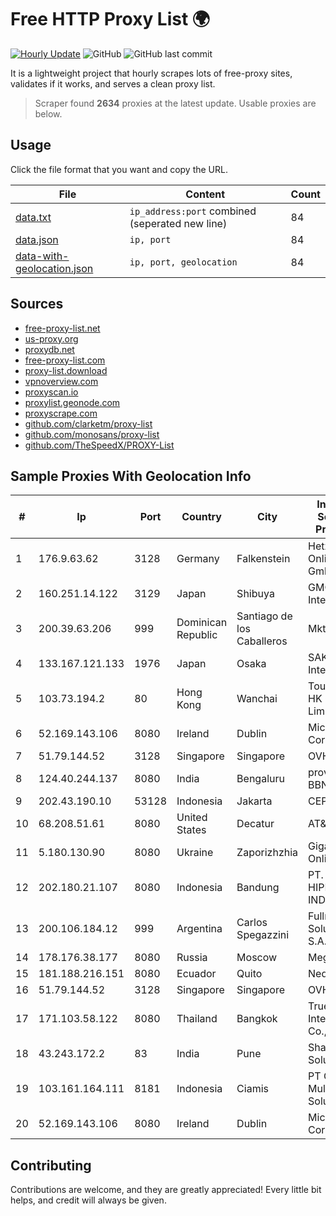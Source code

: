 
# Free HTTP Proxy List 🌍

[![Hourly Update](https://github.com/mertguvencli/http-proxy-list/actions/workflows/main.yml/badge.svg?branch=main)](https://github.com/mertguvencli/http-proxy-list/actions/workflows/main.yml)
![GitHub](https://img.shields.io/github/license/mertguvencli/http-proxy-list)
![GitHub last commit](https://img.shields.io/github/last-commit/mertguvencli/http-proxy-list)

It is a lightweight project that hourly scrapes lots of free-proxy sites, validates if it works, and serves a clean proxy list.


> Scraper found **2634** proxies at the latest update. Usable proxies are below.

## Usage

Click the file format that you want and copy the URL.


|File|Content|Count|
|----|-------|-----|
|[data.txt](https://raw.githubusercontent.com/mertguvencli/http-proxy-list/main/proxy-list/data.txt)|`ip_address:port` combined (seperated new line)|84|
|[data.json](https://raw.githubusercontent.com/mertguvencli/http-proxy-list/main/proxy-list/data.json)|`ip, port`|84|
|[data-with-geolocation.json](https://raw.githubusercontent.com/mertguvencli/http-proxy-list/main/proxy-list/data-with-geolocation.json)|`ip, port, geolocation`|84|

## Sources

* [free-proxy-list.net](https://free-proxy-list.net)
* [us-proxy.org](https://www.us-proxy.org)
* [proxydb.net](http://proxydb.net)
* [free-proxy-list.com](https://free-proxy-list.com/?page=&port=&type%5B%5D=http&type%5B%5D=https&up_time=0&search=Search)
* [proxy-list.download](https://www.proxy-list.download/HTTP)
* [vpnoverview.com](https://vpnoverview.com/privacy/anonymous-browsing/free-proxy-servers)
* [proxyscan.io](https://www.proxyscan.io)
* [proxylist.geonode.com](https://proxylist.geonode.com/api/proxy-list?limit=300&page=1&sort_by=lastChecked&sort_type=desc&protocols=http,https)
* [proxyscrape.com](https://api.proxyscrape.com/v2/?request=displayproxies&protocol=http&timeout=10000&country=all&ssl=all&anonymity=all)
* [github.com/clarketm/proxy-list](https://raw.githubusercontent.com/clarketm/proxy-list/master/proxy-list-raw.txt)
* [github.com/monosans/proxy-list](https://raw.githubusercontent.com/monosans/proxy-list/main/proxies/http.txt)
* [github.com/TheSpeedX/PROXY-List](https://raw.githubusercontent.com/TheSpeedX/PROXY-List/master/http.txt)


## Sample Proxies With Geolocation Info

|#|Ip|Port|Country|City|Internet Service Provider|
|-|--|----|-------|----|-------------------------|
|1|176.9.63.62|3128|Germany|Falkenstein|Hetzner Online GmbH|
|2|160.251.14.122|3129|Japan|Shibuya|GMO Internet, Inc|
|3|200.39.63.206|999|Dominican Republic|Santiago de los Caballeros|Mktel SRL|
|4|133.167.121.133|1976|Japan|Osaka|SAKURA Internet Inc.|
|5|103.73.194.2|80|Hong Kong|Wanchai|TouchPal HK Co., Limited|
|6|52.169.143.106|8080|Ireland|Dublin|Microsoft Corporation|
|7|51.79.144.52|3128|Singapore|Singapore|OVH SAS|
|8|124.40.244.137|8080|India|Bengaluru|provided to BBNL|
|9|202.43.190.10|53128|Indonesia|Jakarta|CEPATNET|
|10|68.208.51.61|8080|United States|Decatur|AT&T Corp|
|11|5.180.130.90|8080|Ukraine|Zaporizhzhia|Gigabit-Online LLC|
|12|202.180.21.107|8080|Indonesia|Bandung|PT. HIPERNET INDODATA|
|13|200.106.184.12|999|Argentina|Carlos Spegazzini|Fullnet Solutions S.A.S.|
|14|178.176.38.177|8080|Russia|Moscow|MegaFon|
|15|181.188.216.151|8080|Ecuador|Quito|Nedetel S.A|
|16|51.79.144.52|3128|Singapore|Singapore|OVH SAS|
|17|171.103.58.122|8080|Thailand|Bangkok|True Internet Co., Ltd.|
|18|43.243.172.2|83|India|Pune|Shah Solutions|
|19|103.161.164.111|8181|Indonesia|Ciamis|PT Galuh Multidata Solution|
|20|52.169.143.106|8080|Ireland|Dublin|Microsoft Corporation|



## Contributing

Contributions are welcome, and they are greatly appreciated! Every
little bit helps, and credit will always be given.

